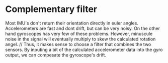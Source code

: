 # Complementary filter

Most IMU's don't return their orientation directly in euler angles. Accelerometers are fast and dont drift, but can be very noisy. On the other hand gyroscopes has very few of these problems. However, minuscule noise in the signal will eventually multiply to skew the calculated rotation angel. //
Thus, it makes sense to choose a filter that combines the two sensors. By inputing a bit of the calculated accelerometer data into the gyro output, we can compesate the gyroscope's drift.
